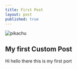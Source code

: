 ```yaml
---
title: First Post
layout: post
published: true
---
```

![pikachu](https://giffiles.alphacoders.com/398/3987.gif)
## My first Custom Post


Hi hello there this is my first port
